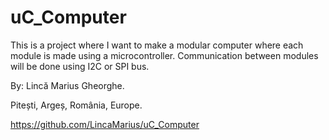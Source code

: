 # uC_Computer
This is a project where I want to make a modular computer where each module is made using a microcontroller. Communication between modules will be done using I2C or SPI bus.

By: Lincă Marius Gheorghe.

Pitești, Argeș, România, Europe.

https://github.com/LincaMarius/uC_Computer


